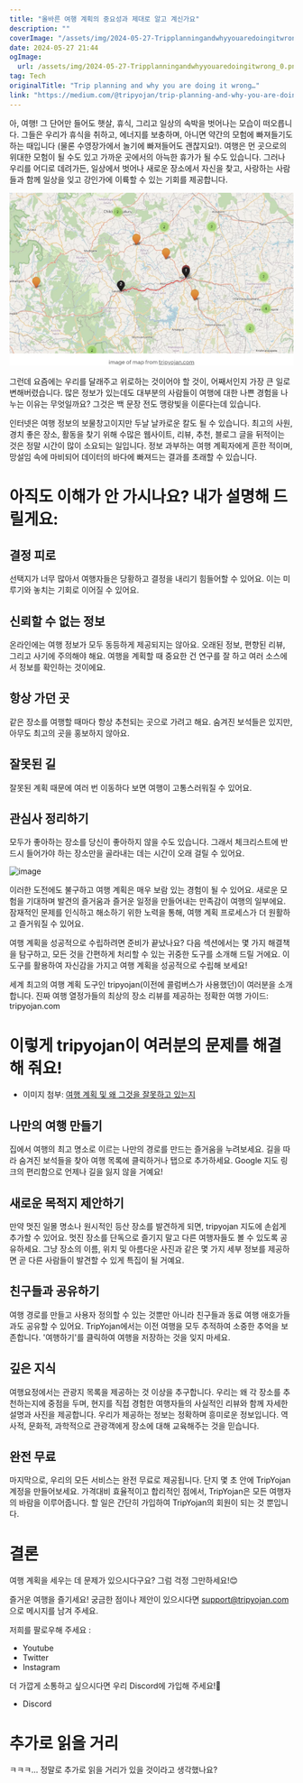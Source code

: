 ```yaml
---
title: "올바른 여행 계획의 중요성과 제대로 알고 계신가요"
description: ""
coverImage: "/assets/img/2024-05-27-Tripplanningandwhyyouaredoingitwrong_0.png"
date: 2024-05-27 21:44
ogImage: 
  url: /assets/img/2024-05-27-Tripplanningandwhyyouaredoingitwrong_0.png
tag: Tech
originalTitle: "Trip planning and why you are doing it wrong…"
link: "https://medium.com/@tripyojan/trip-planning-and-why-you-are-doing-it-wrong-74192cd1ca96"
---
```



아, 여행! 그 단어만 들어도 햇살, 휴식, 그리고 일상의 속박을 벗어나는 모습이 떠오릅니다. 그들은 우리가 휴식을 취하고, 에너지를 보충하며, 아니면 약간의 모험에 빠져들기도 하는 때입니다 (물론 수영장가에서 놀기에 빠져들어도 괜찮지요!). 여행은 먼 곳으로의 위대한 모험이 될 수도 있고 가까운 곳에서의 아늑한 휴가가 될 수도 있습니다. 그러나 우리를 어디로 데려가든, 일상에서 벗어나 새로운 장소에서 자신을 찾고, 사랑하는 사람들과 함께 일상을 잊고 강인가에 이륙할 수 있는 기회를 제공합니다.

![image](/assets/img/2024-05-27-Tripplanningandwhyyouaredoingitwrong_0.png)

그런데 요즘에는 우리를 달래주고 위로하는 것이어야 할 것이, 어째서인지 가장 큰 일로 변해버렸습니다. 많은 정보가 있는데도 대부분의 사람들이 여행에 대한 나쁜 경험을 나누는 이유는 무엇일까요? 그것은 백 문장 전도 맹랑빛을 이룬다는데 있습니다.

인터넷은 여행 정보의 보물창고이지만 두날 날카로운 칼도 될 수 있습니다. 최고의 사원, 경치 좋은 장소, 활동을 찾기 위해 수많은 웹사이트, 리뷰, 추천, 블로그 글을 뒤적이는 것은 정말 시간이 많이 소요되는 일입니다. 정보 과부하는 여행 계획자에게 흔한 적이며, 망설임 속에 마비되어 데이터의 바다에 빠져드는 결과를 초래할 수 있습니다.

<div class="content-ad"></div>

# 아직도 이해가 안 가시나요? 내가 설명해 드릴게요:

## 결정 피로

선택지가 너무 많아서 여행자들은 당황하고 결정을 내리기 힘들어할 수 있어요. 이는 미루기와 놓치는 기회로 이어질 수 있어요.

## 신뢰할 수 없는 정보

<div class="content-ad"></div>

온라인에는 여행 정보가 모두 동등하게 제공되지는 않아요. 오래된 정보, 편향된 리뷰, 그리고 사기에 주의해야 해요. 여행을 계획할 때 중요한 건 연구를 잘 하고 여러 소스에서 정보를 확인하는 것이에요.

## 항상 가던 곳

같은 장소를 여행할 때마다 항상 추천되는 곳으로 가려고 해요. 숨겨진 보석들은 있지만, 아무도 최고의 곳을 홍보하지 않아요.

## 잘못된 길

<div class="content-ad"></div>

잘못된 계획 때문에 여러 번 이동하다 보면 여행이 고통스러워질 수 있어요.

## 관심사 정리하기

모두가 좋아하는 장소를 당신이 좋아하지 않을 수도 있습니다. 그래서 체크리스트에 반드시 들어가야 하는 장소만을 골라내는 데는 시간이 오래 걸릴 수 있어요.

![image](https://miro.medium.com/v2/resize:fit:488/1*7SyHQgqqws41zK2T_rJVxQ.gif)

<div class="content-ad"></div>

이러한 도전에도 불구하고 여행 계획은 매우 보람 있는 경험이 될 수 있어요. 새로운 모험을 기대하며 발견의 즐거움과 즐거운 일정을 만들어내는 만족감이 여행의 일부에요. 잠재적인 문제를 인식하고 해소하기 위한 노력을 통해, 여행 계획 프로세스가 더 원활하고 즐거워질 수 있어요.

여행 계획을 성공적으로 수립하려면 준비가 끝났나요? 다음 섹션에서는 몇 가지 해결책을 탐구하고, 모든 것을 간편하게 처리할 수 있는 귀중한 도구를 소개해 드릴 거에요. 이 도구를 활용하여 자신감을 가지고 여행 계획을 성공적으로 수립해 보세요!

세계 최고의 여행 계획 도구인 tripyojan(이전에 콜럼버스가 사용했던)이 여러분을 소개합니다. 진짜 여행 열정가들의 최상의 장소 리뷰를 제공하는 정확한 여행 가이드: tripyojan.com

# 이렇게 tripyojan이 여러분의 문제를 해결해 줘요!

<div class="content-ad"></div>

- 이미지 첨부: [여행 계획 및 왜 그것을 잘못하고 있는지](/assets/img/2024-05-27-Tripplanningandwhyyouaredoingitwrong_1.png)

## 나만의 여행 만들기

집에서 여행의 최고 명소로 이르는 나만의 경로를 만드는 즐거움을 누려보세요. 길을 따라 숨겨진 보석들을 찾아 여행 목록에 클릭하거나 탭으로 추가하세요. Google 지도 링크의 편리함으로 언제나 길을 잃지 않을 거예요!

## 새로운 목적지 제안하기

<div class="content-ad"></div>

만약 멋진 일몰 명소나 원시적인 등산 장소를 발견하게 되면, tripyojan 지도에 손쉽게 추가할 수 있어요. 멋진 장소를 단독으로 즐기지 말고 다른 여행자들도 볼 수 있도록 공유하세요. 그냥 장소의 이름, 위치 및 아름다운 사진과 같은 몇 가지 세부 정보를 제공하면 곧 다른 사람들이 발견할 수 있게 특집이 될 거예요.

## 친구들과 공유하기

여행 경로를 만들고 사용자 정의할 수 있는 것뿐만 아니라 친구들과 동료 여행 애호가들과도 공유할 수 있어요. TripYojan에서는 이전 여행을 모두 추적하여 소중한 추억을 보존합니다. '여행하기'를 클릭하여 여행을 저장하는 것을 잊지 마세요.

## 깊은 지식

<div class="content-ad"></div>

여행요정에서는 관광지 목록을 제공하는 것 이상을 추구합니다. 우리는 왜 각 장소를 추천하는지에 중점을 두며, 현지를 직접 경험한 여행자들의 사실적인 리뷰와 함께 자세한 설명과 사진을 제공합니다. 우리가 제공하는 정보는 정확하며 흥미로운 정보입니다. 역사적, 문화적, 과학적으로 관광객에게 장소에 대해 교육해주는 것을 믿습니다.

## 완전 무료

마지막으로, 우리의 모든 서비스는 완전 무료로 제공됩니다. 단지 몇 초 안에 TripYojan 계정을 만들어보세요. 가격대비 효율적이고 합리적인 점에서, TripYojan은 모든 여행자의 바람을 이루어줍니다. 할 일은 간단히 가입하여 TripYojan의 회원이 되는 것 뿐입니다. 

# 결론

<div class="content-ad"></div>

여행 계획을 세우는 데 문제가 있으시다구요? 그럼 걱정 그만하세요!😊

즐거운 여행을 즐기세요! 궁금한 점이나 제안이 있으시다면 support@tripyojan.com 으로 메시지를 남겨 주세요.

저희를 팔로우해 주세요 :
- Youtube
- Twitter
- Instagram

더 가깝게 소통하고 싶으시다면 우리 Discord에 가입해 주세요!🌟
- Discord

<div class="content-ad"></div>

# 추가로 읽을 거리

ㅋㅋㅋ... 정말로 추가로 읽을 거리가 있을 것이라고 생각했나요?